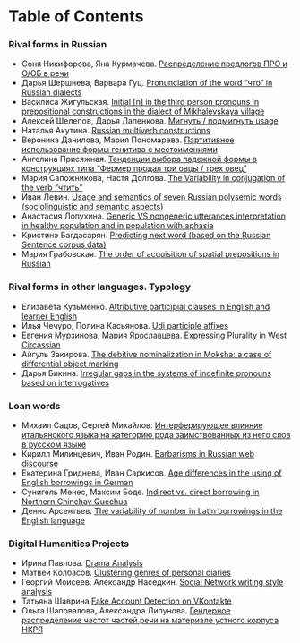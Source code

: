 # Table of Contents

### Rival forms in Russian 
* Соня Никифорова, Яна Курмачева. <a href="prepositions.nb.html">Распределение предлогов ПРО и О/ОБ в речи</a>
* Дарья Шершнева, Варвара Гуц. <a href="guts_shershneva_cho.html">Pronunciation of the word “что” in Russian dialects</a>
* Василиса Жигульская. <a href="zhigulskaya_pronouns.html">Initial [n] in the third person pronouns in prepositional constructions in the dialect of Mikhalevskaya village</a>
* Алексей Шелепов, Дарья Лапенкова. <a href="mignut_Lapenkova_Shelepov.html">Мигнуть / подмигнуть usage</a>
* Наталья Акутина. <a href="R akutina 2.pdf">Russian multiverb constructions</a>
* Вероника Данилова, Мария Пономарева. <a href="partitives-danilova-ponomareva.html">Партитивное использование формы генитива с местоимениями</a>
* Ангелина Присяжная. <a href="ovtsy_prisyazhnaya.html">Тенденции выбора падежной формы в конструкциях типа “Фермер продал три овцы / трех овец”</a>
* Мария Сапожникова, Настя Долгова. <a href="chtit.html">The Variability in conjugation of the verb “чтить”</a>
* Иван Левин. <a href="Levin_everyday_lexicon.nb.html">Usage and semantics of seven Russian polysemic words (sociolinguistic and semantic aspects)</a>
* Анастасия Лопухина. <a href="">Generic VS nongeneric utterances interpretation in healthy population and in population with aphasia</a>
* Кристинэ Багдасарян. <a href="Bagdasaryan_R.pdf">Predicting next word (based on the Russian Sentence corpus data)</a>
* Мария Грабовская. <a href="prepositions_acquisition.html">The order of acquisition of spatial prepositions in Russian</a>

### Rival forms in other languages. Typology
* Елизавета Кузьменко. <a href="https://github.com/olesar/olesar.github.io/blob/master/quantling/projects2017/Attributive_participial_clauses_in_English_and_learner_English_kuzmenko.ipynb">Attributive participial clauses in English and learner English</a>
* Илья Чечуро, Полина Касьянова. <a href="Udi_AOP_Chechuro_Kasyanova.html">Udi participle affixes</a>
* Евгения Мурзинова, Мария Ярославцева. <a href="">Expressing Plurality in West Circassian</a>
* Айгуль Закирова. <a href="">The debitive nominalization in Moksha: a case of differential object marking</a>
* Дарья Бикина. <a href="">Irregular gaps in the systems of indefinite pronouns based on interrogatives</a>

### Loan words
* Михаил Садов, Сергей Михайлов. <a href="">Интерферирующее влияние итальянского языка на категорию рода заимствованных из него слов в русском языке</a>
* Кирилл Милинцевич, Иван Родин. <a href="Barbarisms.html">Barbarisms in Russian web discourse</a>
* Екатерина Гриднева, Иван Саркисов. <a href="">Age differences in the using of English borrowings in German</a>
* Сунигель Менес, Максим Боде. <a href="">Indirect vs. direct borrowing in Northern Chinchay Quechua</a>
* Денис Арсентьев. <a href="">The variability of number in Latin borrowings in the English language</a>

### Digital Humanities Projects
* Ирина Павлова. <a href="">Drama Analysis</a>
* Матвей Колбасов. <a href="">Clustering genres of personal diaries</a>
* Георгий Моисеев, Александр Наседкин. <a href="">Social Network writing style analysis</a>
* Татьяна Шаврина <a href="">Fake Account Detection on VKontakte</a>
* Ольга Шаповалова, Александра Липунова. <a href="">Гендерное распределение частот частей речи на материале устного корпуса НКРЯ</a>

